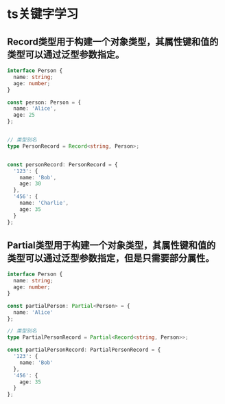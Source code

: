 
# ts关键字学习

## Record类型用于构建一个对象类型，其属性键和值的类型可以通过泛型参数指定。

```typescript
interface Person {
  name: string;
  age: number;
} 

const person: Person = {
  name: 'Alice',
  age: 25
};


// 类型别名
type PersonRecord = Record<string, Person>;


const personRecord: PersonRecord = {
  '123': {
    name: 'Bob',
    age: 30
  },
  '456': {
    name: 'Charlie',
    age: 35
  }
};
```

## Partial类型用于构建一个对象类型，其属性键和值的类型可以通过泛型参数指定，但是只需要部分属性。

```typescript
interface Person {
  name: string;
  age: number;  
} 

const partialPerson: Partial<Person> = {
  name: 'Alice'
};

// 类型别名
type PartialPersonRecord = Partial<Record<string, Person>>;

const partialPersonRecord: PartialPersonRecord = {
  '123': {
    name: 'Bob'
  },
  '456': {
    age: 35
  }
};
```